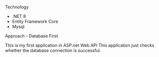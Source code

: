 Technology 
- .NET 8
- Entity Framework Core
- Mysql

Approach - Database First

This is my first application in ASP.net Web API
This application just checks whether the database connection is successful. 
